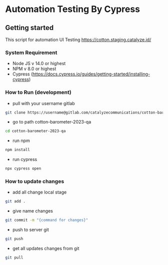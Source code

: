 # Automation Testing By Cypress

## Getting started

This script for automation UI Testing https://cotton.staging.catalyze.id/

### System Requirement

- Node JS v 14.0 or highest
- NPM v 8.0 or highest
- Cypress (https://docs.cypress.io/guides/getting-started/installing-cypress)

### How to Run (development)
- pull with your username gitlab 
```bash
git clone https://username@gitlab.com/catalyzecommunications/cotton-barometer-2023-qa.git

```
- go to path cotton-barometer-2023-qa
```bash
cd cotton-barometer-2023-qa
```
- run npm
```bash
npm install
```
- run cypress
```bash
npx cypress open
```

### How to update changes
- add all change local stage 
```bash
git add .

```
- give name changes
```bash
git commit -m "{command for changes}"
```
- push to server git 
```bash
git push
```
- get all updates changes from git 
```bash
git pull
```
